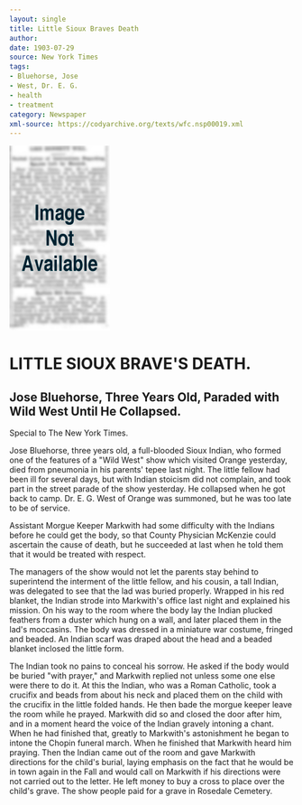 ```yaml
---
layout: single
title: Little Sioux Braves Death
author: 
date: 1903-07-29
source: New York Times
tags:
- Bluehorse, Jose
- West, Dr. E. G.
- health
- treatment
category: Newspaper
xml-source: https://codyarchive.org/texts/wfc.nsp00019.xml
---
```

![Image not available](/figures/default_document.png "Image not available")

# LITTLE SIOUX BRAVE'S DEATH.

## Jose Bluehorse, Three Years Old, Paraded with Wild West Until He Collapsed.

Special to The New York Times.

Jose Bluehorse, three years old, a full-blooded Sioux Indian, who formed one of the features of a "Wild West" show which visited Orange yesterday, died from pneumonia in his parents' tepee last night. The little fellow had been ill for several days, but with Indian stoicism did not complain, and took part in the street parade of the show yesterday. He collapsed when he got back to camp. Dr. E. G. West of Orange was summoned, but he was too late to be of service.

Assistant Morgue Keeper Markwith had some difficulty with the Indians before he could get the body, so that County Physician McKenzie could ascertain the cause of death, but he succeeded at last when he told them that it would be treated with respect.

The managers of the show would not let the parents stay behind to superintend the interment of the little fellow, and his cousin, a tall Indian, was delegated to see that the lad was buried properly. Wrapped in his red blanket, the Indian strode into Markwith's office last night and explained his mission. On his way to the room where the body lay the Indian plucked feathers from a duster which hung on a wall, and later placed them in the lad's moccasins. The body was dressed in a miniature war costume, fringed and beaded. An Indian scarf was draped about the head and a beaded blanket inclosed the little form.

The Indian took no pains to conceal his sorrow. He asked if the body would be buried "with prayer," and Markwith replied not unless some one else were there to do it. At this the Indian, who was a Roman Catholic, took a crucifix and beads from about his neck and placed them on the child with the crucifix in the little folded hands. He then bade the morgue keeper leave the room while he prayed. Markwith did so and closed the door after him, and in a moment heard the voice of the Indian gravely intoning a chant. When he had finished that, greatly to Markwith's astonishment he began to intone the Chopin funeral march. When he finished that Markwith heard him praying. Then the Indian came out of the room and gave Markwith directions for the child's burial, laying emphasis on the fact that he would be in town again in the Fall and would call on Markwith if his directions were not carried out to the letter. He left money to buy a cross to place over the child's grave. The show people paid for a grave in Rosedale Cemetery.